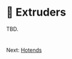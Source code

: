 # 🥇 Extruders
TBD.

#
Next: [Hotends](https://github.com/500Foods/WelcomeToTroodon/blob/main/docs/level_3/hotends.md)
